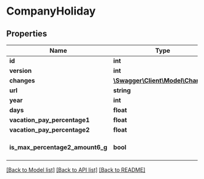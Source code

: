 # CompanyHoliday

## Properties
Name | Type | Description | Notes
------------ | ------------- | ------------- | -------------
**id** | **int** |  | [optional] 
**version** | **int** |  | [optional] 
**changes** | [**\Swagger\Client\Model\Change[]**](Change.md) |  | [optional] 
**url** | **string** |  | [optional] 
**year** | **int** |  | [optional] 
**days** | **float** |  | [optional] 
**vacation_pay_percentage1** | **float** |  | [optional] 
**vacation_pay_percentage2** | **float** |  | [optional] 
**is_max_percentage2_amount6_g** | **bool** |  | [optional] [default to false]

[[Back to Model list]](../../README.md#documentation-for-models) [[Back to API list]](../../README.md#documentation-for-api-endpoints) [[Back to README]](../../README.md)

